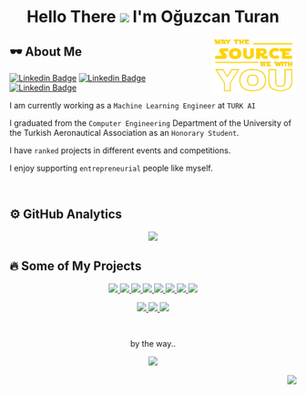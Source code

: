 <h1 align="center">Hello There <img src="https://media.giphy.com/media/hvRJCLFzcasrR4ia7z/giphy.gif" width="25px"> I'm Oğuzcan Turan</h1>

<img align="right" src="src/source.png" alt="may-the-source-be-with-you" width="150" />

<h2>🕶 About Me</h2> 

[![Linkedin Badge](https://img.shields.io/badge/-LinkedIn-blue?style=flat&logo=Linkedin&logoColor=white&link=https://www.linkedin.com/in/canturan10/)](https://www.linkedin.com/in/canturan10/)
[![Linkedin Badge](https://img.shields.io/badge/-Mail-red?style=flat&logo=gmail&logoColor=white&link=mailto:can.turan.10@gmail.com)](mailto:can.turan.10@gmail.com)
[![Linkedin Badge](https://img.shields.io/badge/-Portfolio-lightgrey?style=flat&logo=opera&logoColor=white&link=https://canturan10.github.io/)](https://canturan10.github.io/)

I am currently working as a `Machine Learning Engineer` at `TURK AI`

I graduated from the `Computer Engineering` Department of the University of the Turkish Aeronautical Association as an `Honorary Student`.

I have `ranked` projects in different events and competitions.

I enjoy supporting `entrepreneurial` people like myself.

<br>

<h2>⚙️ GitHub Analytics</h2>

<p align="center">
  <a href="https://github.com/canturan10">
    <img height="180em" src="https://github-readme-stats.vercel.app/api?username=canturan10&show_icons=true&theme=highcontrast&include_all_commits=true&count_private=true"/>
  </a>
  <!---
  <a href="https://github.com/canturan10">
    <img height="180em" src="https://github-profile-trophy.vercel.app/?username=canturan10&theme=nord&no-bg=true&no-frame=true"/>
  </a>
  --->
</p>

<h2>🔥 Some of My Projects</h2> 

<p align="center"> 
  <a href="https://github.com/Susam-Sokagi/Muze-Asistani">
    <img  src="https://img.shields.io/badge/-🔁%20Simurg-000?)](https://canturan10.github.io/project-11.html"/>
  </a>
<a href="https://github.com/Susam-Sokagi/Muze-Asistani">
    <img  src="https://img.shields.io/badge/-💬%20Museum%20Assistant-000?)](https://canturan10.github.io/project-10.html"/>
  </a>
<a href="https://github.com/Susam-Sokagi/Muze-Asistani">
    <img  src="https://img.shields.io/badge/-🎧%20Call%20Center%20Performance-000?)](https://canturan10.github.io/project-9.html"/>
  </a>
<a href="https://github.com/Susam-Sokagi/Muze-Asistani">
    <img  src="https://img.shields.io/badge/-🛡️%20Cyber%20Rex-000?)](https://canturan10.github.io/project-8.html"/>
  </a>
<a href="https://github.com/Susam-Sokagi/Muze-Asistani">
    <img  src="https://img.shields.io/badge/-📈%20Classification-000?)](https://canturan10.github.io/project-6.html"/>
  </a>
<a href="https://github.com/Susam-Sokagi/Muze-Asistani">
    <img  src="https://img.shields.io/badge/-🔓%20Ransomware-000?)](https://canturan10.github.io/project-5.html"/>
  </a>
<a href="https://github.com/Susam-Sokagi/Muze-Asistani">
    <img  src="https://img.shields.io/badge/-🎓%20SharEx%20%2F%20Share%20Experience-000?)](https://canturan10.github.io/project-4.html"/>
  </a>
<a href="https://github.com/Susam-Sokagi/Muze-Asistani">
    <img  src="https://img.shields.io/badge/-💳%20Bank%2FATM%20Management%20System-000?)](https://canturan10.github.io/project-3.html"/>
  </a>
</p>

<p align="center">
  <a href="https://github.com/Susam-Sokagi/Muze-Asistani">
    <img height="120em" src="https://github-readme-stats.vercel.app/api/pin/?username=Susam-Sokagi&repo=Muze-Asistani&theme=highcontrast"/>
  </a>
  <a href="https://github.com/Susam-Sokagi/Muze-Asistani">
    <img height="120em" src="https://github-readme-stats.vercel.app/api/pin/?username=canturan10&repo=Sharex&theme=highcontrast"/>
  </a>
  <a href="https://github.com/canturan10/canturan10.github.io">
    <img height="120em" src="https://github-readme-stats.vercel.app/api/pin/?username=canturan10&repo=canturan10.github.io&theme=highcontrast"/>
  </a>
</p>

<br>

<p align="center">
by the way..
<p>
<p align="center">
  <a>
    <img src="https://www.nbcsports.com/sites/rsnunited/files/archive/assets_article/bayarea/2020/04/10/donttryit.gif" width="200px"/>
  </a>
</p>
<p align="right">
  <a href="https://github.com/canturan10">
    <img  src="https://img.shields.io/badge/dynamic/json?color=informational&label=visitor%20count&query=value&url=https%3A%2F%2Fapi.countapi.xyz%2Fhit%2Fcanturan10.canturan10%2Freadme"/>
  </a>
</p>
